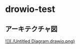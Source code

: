 # drowio-test
## アーキテクチャ図

[![](./Untitled Diagram.drawio.png)]([https://app.diagrams.net/#Hyoshihito-tatano%2Fdrowio-test%2Fmain%2FUntitled%20Diagram.drawio](https://app.diagrams.net/#Hyoshihito-tatano%2Fdrowio-test%2Fmain%2FUntitled%20Diagram.drawio.png))
